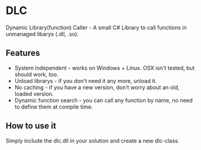 DLC
===

Dynamic Library(function) Caller - A small C# Library to call functions in unmanaged libarys (.dll, .so). 

Features
--------

- System independent - works on Windows + Linux. OSX isn't tested, but should work, too.
- Unload librarys - if you don't need it any more, unload it. 
- No caching - if you have a new version, don't worry about an old, loaded version.
- Dynamic function search - you can call any function by name, no need to define them at compile time.

How to use it
-------------

Simply include the dlc.dll in your solution and create a new dlc-class.

